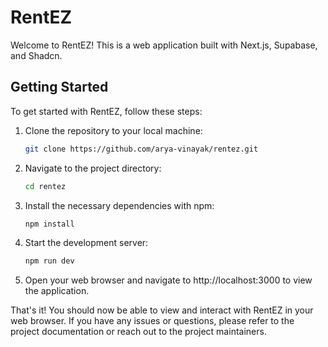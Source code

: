# RentEZ

Welcome to RentEZ! This is a web application built with Next.js, Supabase, and Shadcn.

## Getting Started

To get started with RentEZ, follow these steps:

1. Clone the repository to your local machine:

   ```bash
   git clone https://github.com/arya-vinayak/rentez.git
   ```

2. Navigate to the project directory:

   ```bash
   cd rentez
   ```

3. Install the necessary dependencies with npm:

   ```bash
   npm install
   ```

4. Start the development server:

   ```bash
   npm run dev
   ```

5. Open your web browser and navigate to http://localhost:3000 to view the application.

That's it! You should now be able to view and interact with RentEZ in your web browser. If you have any issues or questions, please refer to the project documentation or reach out to the project maintainers.